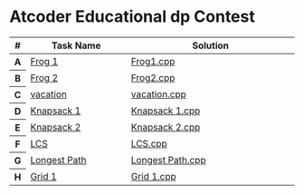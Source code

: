 # Atcoder  Educational dp Contest

<table class="table table-striped table-dark">
  <thead>
    <tr>
      <th width="1%" class="text-center">#</th>
      <th width="30%" class="text-center">Task Name</th>
      <th width="50%" class="text-center">Solution</th>
    </tr>
  </thead>
  <tbody>
    <tr>
      <th scope="row">A</th>
     <td><a href="https://atcoder.jp/contests/dp/tasks/dp_a">Frog 1</a></td>
     <td><a href="https://github.com/rabeeadelbeabesh/atcoder-online-judge-solutions/blob/main/Atcoder-Frog%201.cpp">Frog1.cpp</a></td>
    </tr>
    <tr>
      <th scope="row">B</th>
     <td><a href="https://atcoder.jp/contests/dp/tasks/dp_b">Frog 2</a></td>
     <td><a href="https://github.com/rabeeadelbeabesh/atcoder-online-judge-solutions/blob/main/Atcoder%20-Frog%202.cpp">Frog2.cpp</a></td>
    </tr>
    <tr>
      <th scope="row">C</th>
     <td><a href="https://atcoder.jp/contests/dp/tasks/dp_c">vacation</a></td>
     <td><a href="https://github.com/rabeeadelbeabesh/atcoder-online-judge-solutions/blob/main/atcoder%20educational%20dp%20contest%20%20vacation.cpp">vacation.cpp</a></td>
    </tr>
     <tr>
      <th scope="row">D</th>
     <td><a href="https://atcoder.jp/contests/dp/tasks/dp_d">Knapsack 1</a></td>
     <td><a href="https://github.com/rabeeadelbeabesh/atcoder-online-judge-solutions/blob/main/atcoder%20educational%20dp%20contest%20Knapsack%201%20.cpp"> Knapsack 1.cpp</a></td>
    </tr>
       <tr>
      <th scope="row">E</th>
     <td><a href="https://atcoder.jp/contests/dp/tasks/dp_e">Knapsack 2</a></td>
     <td><a href="https://github.com/rabeeadelbeabesh/atcoder-online-judge-solutions/blob/main/atcoder%20educational%20dp%20contest%20knapsack%202%20.cpp"> Knapsack 2.cpp</a></td>
    </tr>
      <tr>
      <th scope="row">F</th>
     <td><a href="https://atcoder.jp/contests/dp/tasks/dp_f">LCS</a></td>
     <td><a href="https://github.com/rabeeadelbeabesh/atcoder-online-judge-solutions/blob/main/atcoder%20educational%20dp%20contest%20LCS.cpp"> LCS.cpp</a></td>
    </tr>
      <tr>
      <th scope="row">G</th>
     <td><a href="https://atcoder.jp/contests/dp/tasks/dp_g">Longest Path</a></td>
     <td><a href="https://github.com/rabeeadelbeabesh/atcoder-online-judge-solutions/blob/main/atcoder%20educational%20dp%20contest%20Longest%20Path.cpp"> Longest Path.cpp</a></td>
    </tr>
         <tr>
      <th scope="row">H</th>
     <td><a href="https://atcoder.jp/contests/dp/tasks/dp_h">Grid 1</a></td>
     <td><a href="https://github.com/rabeeadelbeabesh/atcoder-online-judge-solutions/blob/main/atcoder%20educational%20dp%20contest%20Grid%201.cpp">Grid 1.cpp</a>      </td>
    </tr>
  </tbody>
</table>
